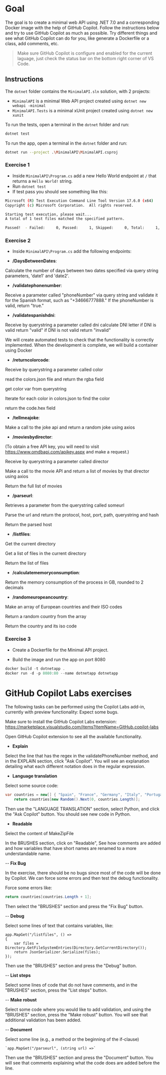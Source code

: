 # Goal

The goal is to create a minimal web API using .NET 7.0 and a corresponding Docker image with the help of GitHub Copilot.
Follow the instructions below and try to use GitHub Copilot as much as possible.
Try different things and see what GitHub Copilot can do for you, like generate a Dockerfile or a class, add comments, etc.

> Make sure GitHub Copilot is configure and enabled for the current laguage, just check the status bar on the bottom right corner of VS Code.

## Instructions

The `dotnet` folder contains the `MinimalAPI.sln` solution, with 2 projects:

- `MinimalAPI` is a minimal Web API project created using `dotnet new webapi -minimal`
- `MinimalAPI.Tests` is a minimal xUnit project created using `dotnet new xunit`

To run the tests, open a terminal in the `dotnet` folder and run:

``` bash
dotnet test
```

To run the app, open a terminal in the `dotnet` folder and run:

``` bash
dotnet run --project .\MinimalAPI\MinimalAPI.csproj
```

### Exercise 1

- Inside `MinimalAPI\Program.cs` add a new Hello World endpoint at `/` that returns a `Hello World!` string.
- Run `dotnet test`
- If test pass you should see something like this:

``` bash
Microsoft (R) Test Execution Command Line Tool Version 17.6.0 (x64)
Copyright (c) Microsoft Corporation.  All rights reserved.

Starting test execution, please wait...
A total of 1 test files matched the specified pattern.

Passed!  - Failed:     0, Passed:     1, Skipped:     0, Total:     1, Duration: < 1 ms - MinimalAPI.Tests.dll
```

### Exercise 2

- Inside `MinimalAPI\Program.cs` add the following endpoints:

- **/DaysBetweenDates**: 

Calculate the number of days between two dates specified via query string parameters, 'date1' and 'date2'.

- **/validatephonenumber**: 

Receive a parameter called "phoneNumber" via query string and validate it for the Spanish format, such as "+34666777888." If the phoneNumber is valid, return "true."

- **/validatespanishdni**:

Receive by querystring a parameter called dni
calculate DNI letter
if DNI is valid return "valid"
if DNI is not valid return "invalid"

We will create automated tests to check that the functionality is correctly implemented.
When the development is complete, we will build a container using Docker

- **/returncolorcode**:

Receive by querystring a parameter called color

read the colors.json file and return the rgba field

get color var from querystring

Iterate for each color in colors.json to find the color

return the code.hex field

- **/tellmeajoke**:

Make a call to the joke api and return a random joke using axios
        
- **/moviesbydirector**:

(To obtain a free API key, you will need to visit https://www.omdbapi.com/apikey.aspx and make a request.)

Receive by querystring a parameter called director

Make a call to the movie API  and return a list of movies by that director using axios

Return the full list of movies

- **/parseurl**:

Retrieves a parameter from the querystring called someurl

Parse the url and return the protocol, host, port, path, querystring and hash

Return the parsed host

- **/listfiles**:

Get the current directory

Get a list of files in the current directory

Return the list of files

- **/calculatememoryconsumption**:

Return the memory consumption of the process in GB, rounded to 2 decimals

- **/randomeuropeancountry**:

Make an array of European countries and their ISO codes

Return a random country from the array

Return the country and its iso code

### Exercise 3

- Create a Dockerfile for the Minimal API project.

- Build the image and run the app on port 8080

``` powershell
docker build -t dotnetapp .
docker run -d -p 8080:80 --name dotnetapp dotnetapp
```

# GitHub Copilot Labs exercises

The following tasks can be performed using the Copilot Labs add-in, currently with preview functionality: Expect some bugs.

Make sure to install the GitHub Copilot Labs extension: https://marketplace.visualstudio.com/items?itemName=GitHub.copilot-labs

Open GitHub Copilot extension to see all the available functionality.

- **Explain**

Select the line that has the regex in the validatePhoneNumber method, and in the EXPLAIN section, click "Ask Copilot". You will see an explanation detailing what each different notation does in the regular expression.

- **Language translation**

Select some source code:

``` csharp
var countries = new[] { "Spain", "France", "Germany", "Italy", "Portugal", "Sweden", "Norway", "Denmark", "Finland", "Iceland", "Ireland", "United Kingdom", "Greece", "Austria", "Belgium", "Bulgaria", "Croatia", "Cyprus", "Czech Republic", "Estonia", "Hungary", "Latvia", "Lithuania", "Luxembourg", "Malta", "Netherlands", "Poland", "Romania", "Slovakia", "Slovenia" };
    return countries[new Random().Next(0, countries.Length)];
```

Then use the "LANGUAGE TRANSLATION" section, select Python, and click the "Ask Copilot" button. You should see new code in Python.

- **Readable**

Select the content of MakeZipFile

In the BRUSHES section, click on "Readable", See how comments are added and how variables that have short names are renamed to a more understandable name.

-- **Fix Bug**

In the exercise, there should be no bugs since most of the code will be done by Copilot. We can force some errors and then test the debug functionality.

Force some errors like:

``` csharp  
return countries[countries.Length + 1];
```

Then select the "BRUSHES" section and press the "Fix Bug" button.

-- **Debug**

Select some lines of text that contains variables, like:

``` chsarp
app.MapGet("/listfiles", () =>
{
    var files = Directory.GetFileSystemEntries(Directory.GetCurrentDirectory());
    return JsonSerializer.Serialize(files);
});
```

Then use the "BRUSHES" section and press the "Debug" button.

-- **List steps**

Select some lines of code that do not have comments, and in the "BRUSHES" section, press the "List steps" button.


-- **Make robust**

Select some code where you would like to add validation, and using the "BRUSHES" section, press the "Make robust" button. You will see that additional validation has been added.

-- **Document**

Select some line (e.g., a method or the beginning of the if-clause)

    `app.MapGet("/parseurl", (string url) =>`

Then use the "BRUSHES" section and press the "Document" button. You will see that comments explaining what the code does are added before the line.
